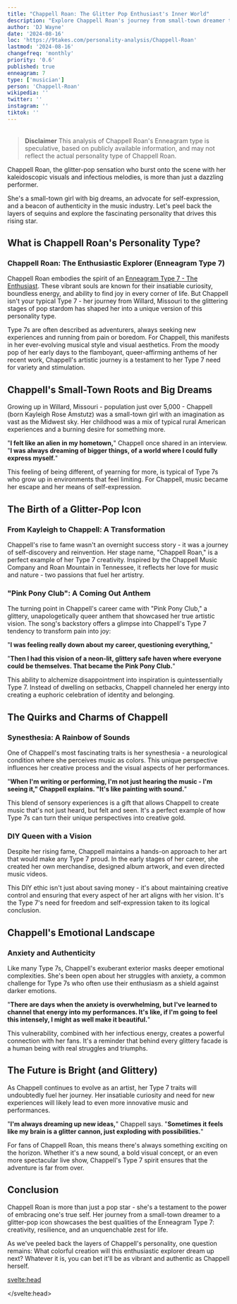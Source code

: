 ```yaml
---
title: "Chappell Roan: The Glitter Pop Enthusiast's Inner World"
description: "Explore Chappell Roan's journey from small-town dreamer to pop icon. Discover how her Enneagram Type 7 personality shapes her vibrant music and authentic artistry."
author: 'DJ Wayne'
date: '2024-08-16'
loc: 'https://9takes.com/personality-analysis/Chappell-Roan'
lastmod: '2024-08-16'
changefreq: 'monthly'
priority: '0.6'
published: true
enneagram: 7
type: ['musician']
person: 'Chappell-Roan'
wikipedia: ''
twitter: ''
instagram: ''
tiktok: ''
---
```


<!--
    childhood and upbringing
    first big success
    style habits and quirks that relate to their personality type
    stressful moments in their life and how they handled them
    comfort- moments in their life where they are doing well and killing it
-->
<!-- // keywords:  -->

<script>
	import  PopCard  from "$lib/components/atoms/PopCard.svelte";
</script>

<div
	style="display: flex;
    justify-content: center;
    margin: 1rem 0;
	"
>
	<PopCard
		image={`/types/7s/${'Chappell-Roan'}.webp`}
		enneagramType={7}
		showIcon={false}
		displayText="Chappell Roan"
		subtext=""
	/>
</div>

> **Disclaimer** This analysis of Chappell Roan's Enneagram type is speculative, based on publicly available information, and may not reflect the actual personality type of Chappell Roan.

<p class="firstLetter">Chappell Roan, the glitter-pop sensation who burst onto the scene with her kaleidoscopic visuals and infectious melodies, is more than just a dazzling performer.</p>

<!-- # Chappell Roan: The Vibrant Soul Behind the Glitter Pop -->

She's a small-town girl with big dreams, an advocate for self-expression, and a beacon of authenticity in the music industry. Let's peel back the layers of sequins and explore the fascinating personality that drives this rising star.

## What is Chappell Roan's Personality Type?

### Chappell Roan: The Enthusiastic Explorer (Enneagram Type 7)

Chappell Roan embodies the spirit of an [Enneagram Type 7 - The Enthusiast](/enneagram-corner/enneagram-type-7). These vibrant souls are known for their insatiable curiosity, boundless energy, and ability to find joy in every corner of life. But Chappell isn't your typical Type 7 - her journey from Willard, Missouri to the glittering stages of pop stardom has shaped her into a unique version of this personality type.

Type 7s are often described as adventurers, always seeking new experiences and running from pain or boredom. For Chappell, this manifests in her ever-evolving musical style and visual aesthetics. From the moody pop of her early days to the flamboyant, queer-affirming anthems of her recent work, Chappell's artistic journey is a testament to her Type 7 need for variety and stimulation.

## Chappell's Small-Town Roots and Big Dreams

Growing up in Willard, Missouri - population just over 5,000 - Chappell (born Kayleigh Rose Amstutz) was a small-town girl with an imagination as vast as the Midwest sky. Her childhood was a mix of typical rural American experiences and a burning desire for something more.

"**I felt like an alien in my hometown,**" Chappell once shared in an interview. "**I was always dreaming of bigger things, of a world where I could fully express myself.**"

This feeling of being different, of yearning for more, is typical of Type 7s who grow up in environments that feel limiting. For Chappell, music became her escape and her means of self-expression.

## The Birth of a Glitter-Pop Icon

### From Kayleigh to Chappell: A Transformation

Chappell's rise to fame wasn't an overnight success story - it was a journey of self-discovery and reinvention. Her stage name, "Chappell Roan," is a perfect example of her Type 7 creativity. Inspired by the Chappell Music Company and Roan Mountain in Tennessee, it reflects her love for music and nature - two passions that fuel her artistry.

### "Pink Pony Club": A Coming Out Anthem

The turning point in Chappell's career came with "Pink Pony Club," a glittery, unapologetically queer anthem that showcased her true artistic vision. The song's backstory offers a glimpse into Chappell's Type 7 tendency to transform pain into joy:

"**I was feeling really down about my career, questioning everything,**"

"**Then I had this vision of a neon-lit, glittery safe haven where everyone could be themselves. That became the Pink Pony Club.**"

This ability to alchemize disappointment into inspiration is quintessentially Type 7. Instead of dwelling on setbacks, Chappell channeled her energy into creating a euphoric celebration of identity and belonging.

## The Quirks and Charms of Chappell

### Synesthesia: A Rainbow of Sounds

One of Chappell's most fascinating traits is her synesthesia - a neurological condition where she perceives music as colors. This unique perspective influences her creative process and the visual aspects of her performances.

"**When I'm writing or performing, I'm not just hearing the music - I'm seeing it," Chappell explains. "It's like painting with sound.**"

This blend of sensory experiences is a gift that allows Chappell to create music that's not just heard, but felt and seen. It's a perfect example of how Type 7s can turn their unique perspectives into creative gold.

### DIY Queen with a Vision

Despite her rising fame, Chappell maintains a hands-on approach to her art that would make any Type 7 proud. In the early stages of her career, she created her own merchandise, designed album artwork, and even directed music videos.

This DIY ethic isn't just about saving money - it's about maintaining creative control and ensuring that every aspect of her art aligns with her vision. It's the Type 7's need for freedom and self-expression taken to its logical conclusion.

## Chappell's Emotional Landscape

### Anxiety and Authenticity

Like many Type 7s, Chappell's exuberant exterior masks deeper emotional complexities. She's been open about her struggles with anxiety, a common challenge for Type 7s who often use their enthusiasm as a shield against darker emotions.

"**There are days when the anxiety is overwhelming, but I've learned to channel that energy into my performances. It's like, if I'm going to feel this intensely, I might as well make it beautiful.**"

This vulnerability, combined with her infectious energy, creates a powerful connection with her fans. It's a reminder that behind every glittery facade is a human being with real struggles and triumphs.

## The Future is Bright (and Glittery)

As Chappell continues to evolve as an artist, her Type 7 traits will undoubtedly fuel her journey. Her insatiable curiosity and need for new experiences will likely lead to even more innovative music and performances.

"**I'm always dreaming up new ideas,**" Chappell says. "**Sometimes it feels like my brain is a glitter cannon, just exploding with possibilities.**"

For fans of Chappell Roan, this means there's always something exciting on the horizon. Whether it's a new sound, a bold visual concept, or an even more spectacular live show, Chappell's Type 7 spirit ensures that the adventure is far from over.

## Conclusion

Chappell Roan is more than just a pop star - she's a testament to the power of embracing one's true self. Her journey from a small-town dreamer to a glitter-pop icon showcases the best qualities of the Enneagram Type 7: creativity, resilience, and an unquenchable zest for life.

As we've peeled back the layers of Chappell's personality, one question remains: What colorful creation will this enthusiastic explorer dream up next? Whatever it is, you can bet it'll be as vibrant and authentic as Chappell herself.

<svelte:head>

<script type="application/ld+json">
{
  "@context": "http://schema.org",
  "@graph": [
    {
      "@type": "Article",
      "articleBody": "Chappell Roan, the glitter-pop sensation who burst onto the scene with her kaleidoscopic visuals and infectious melodies, is more than just a dazzling performer. She's a small-town girl with big dreams, an advocate for self-expression, and a beacon of authenticity in the music industry. This article explores Chappell Roan's personality through the lens of Enneagram Type 7 - The Enthusiast, delving into her journey from small-town roots to pop stardom, her unique artistic vision, and how her Type 7 traits shape her music and public persona.",
      "author": {
        "@type": "Person",
        "name": "DJ Wayne",
        "sameAs": ["https://www.instagram.com/djwayne3/", "https://www.youtube.com/@djwayne3", "https://www.linkedin.com/in/davidtwayne/", "https://twitter.com/djwayne3"]
      },
      "dateModified": "2024-08-16",
      "datePublished": "2024-08-16",
      "dateCreated": "2024-08-16",
      "description": "Explore Chappell Roan's journey from small-town dreamer to pop icon. Discover how her Enneagram Type 7 personality shapes her vibrant music and authentic artistry.",
      "headline": "Chappell Roan: The Glitter Pop Enthusiast's Inner World",
      "image": {
        "@type": "ImageObject",
        "height": 900,
        "url": "https://9takes.com/types/7s/Chappell-Roan.webp",
        "width": 900
      },
      "mainEntityOfPage": {
        "@id": "https://9takes.com/personality-analysis/Chappell-Roan",
        "@type": "WebPage"
      },
      "mentions": {
        "@type": "Person",
        "name": "Chappell Roan",
        "sameAs": [
          "https://www.instagram.com/chappellroan/",
          "https://twitter.com/ChappellRoan"
        ]
      },
      "publisher": {
        "@type": "Organization",
        "sameAs": ["https://www.instagram.com/9takesdotcom/", "https://twitter.com/9takesdotcom"],
        "logo": {
          "@type": "ImageObject",
          "url": "https://9takes.com/brand/darkRubix.png"
        },
        "name": "9takes"
      },
      "keywords": ["Chappell Roan", "Enneagram Type 7", "glitter-pop", "personality analysis", "music industry", "small-town roots", "Pink Pony Club", "synesthesia", "DIY ethic", "authenticity"],
      "wordCount": 1304,
      "articleSection": "Personality Analysis",
      "inLanguage": "en-US",
      "license": "https://creativecommons.org/licenses/by-nc-sa/4.0/",
      "potentialAction": {
        "@type": "ReadAction",
        "target": "https://9takes.com/personality-analysis/Chappell-Roan"
      },
      "about": [
        {
          "@type": "Thing",
          "name": "Enneagram",
          "sameAs": "https://en.wikipedia.org/wiki/Enneagram_of_Personality"
        },
        {
          "@type": "Thing",
          "name": "Pop music",
          "sameAs": "https://en.wikipedia.org/wiki/Pop_music"
        }
      ],
      "isPartOf": {
        "@type": "WebSite",
        "name": "9takes",
        "url": "https://9takes.com"
      }
    },
    {
      "@type": "FAQPage",
      "mainEntity": [
        {
          "@type": "Question",
          "name": "What is Chappell Roan's Enneagram type?",
          "acceptedAnswer": {
            "@type": "Answer",
            "text": "Chappell Roan embodies the characteristics of an Enneagram Type 7, also known as The Enthusiast. Type 7s are known for their insatiable curiosity, boundless energy, and ability to find joy in every aspect of life."
          }
        },
        {
          "@type": "Question",
          "name": "How did Chappell Roan's upbringing influence her music career?",
          "acceptedAnswer": {
            "@type": "Answer",
            "text": "Growing up in Willard, Missouri, a small town with a population of just over 5,000, Chappell (born Kayleigh Rose Amstutz) felt like 'an alien' in her hometown. This feeling of being different and yearning for more is typical of Type 7s who grow up in environments that feel limiting. For Chappell, music became her escape and means of self-expression."
          }
        },
        {
          "@type": "Question",
          "name": "What inspired Chappell Roan's stage name?",
          "acceptedAnswer": {
            "@type": "Answer",
            "text": "Chappell Roan's stage name reflects her Type 7 creativity. 'Chappell' was inspired by the Chappell Music Company, while 'Roan' comes from Roan Mountain in Tennessee. This combination reflects her love for music and nature, two passions that fuel her artistry."
          }
        },
        {
          "@type": "Question",
          "name": "How does Chappell Roan's synesthesia influence her music?",
          "acceptedAnswer": {
            "@type": "Answer",
            "text": "Chappell Roan has synesthesia, a neurological condition where she perceives music as colors. This unique perspective influences her creative process and the visual aspects of her performances. She describes it as 'painting with sound,' allowing her to create music that's not just heard, but felt and seen."
          }
        },
        {
          "@type": "Question",
          "name": "How does Chappell Roan's Enneagram Type 7 personality shape her approach to challenges?",
          "acceptedAnswer": {
            "@type": "Answer",
            "text": "As a Type 7, Chappell Roan tends to transform pain into joy. For example, when feeling down about her career, she channeled that energy into creating 'Pink Pony Club,' a euphoric celebration of identity and belonging. This ability to alchemize disappointment into inspiration is classically Type 7."
          }
        },
        {
          "@type": "Question",
          "name": "What is Chappell Roan's approach to creating her music and performances?",
          "acceptedAnswer": {
            "@type": "Answer",
            "text": "Chappell Roan maintains a hands-on, DIY approach to her art. She has created her own merchandise, designed album artwork, and even directed music videos. This DIY ethic isn't just about saving money - it's about maintaining creative control and ensuring that every aspect of her art aligns with her vision, reflecting her Type 7 need for freedom and self-expression."
          }
        }
      ]
    }
  ]
}
</script>

</svelte:head>

<style lang="scss"></style>
